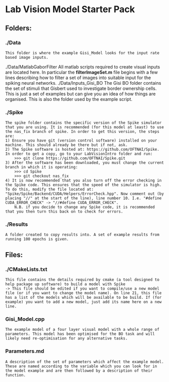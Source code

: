 # Lab Vision Model Starter Pack


## Folders:

### ./Data
	This folder is where the example Gisi_Model looks for the input rate based image inputs.
./Data/MatlabGaborFilter
	All matlab scripts required to create visual inputs are located here. In particular the __filterImageSet.m__ file begins with a few lines describing how to filter a set of images into suitable input for the spiking neural networks.
./Data/Inputs_Gisi_BO
	The Gisi BO folder contains the set of stimuli that Gisbert used to investigate border ownership cells. This is just a set of examples but can give you an idea of how things are organised. This is also the folder used by the example script.

### ./Spike
	The spike folder contains the specific version of the Spike simulator that you are using. It is recommended (for this model at least) to use the nas_fix branch of spike. In order to get this version, the steps are:
	1) Ensure you have git (version control software) installed on your machine. This should already be there but if not, ask.
	2) The Spike software is hosted at: https://github.com/OFTNAI/Spike. In order to get a copy, go to your LabVisionIntro folder and run:
		>>> git clone https://github.com/OFTNAI/Spike.git
	3) After the software has been downloaded, you must change the current branch in which it is operating:
		>>> cd Spike
		>>> git checkout nas_fix
	4) It is now recommended that you also turn off the error checking in the Spike code. This ensures that the speed of the simulator is high. To do this, modify the file located at: "Spike/Spike/Backend/CUDA/Helpers/ErrorCheck.hpp". Now comment out (by placing "//" at the start of the line), line number 10. I.e. "#define CUDA_ERROR_CHECK" -> "//#define CUDA_ERROR_CHECK".
		N.B. if you decide to change any Spike code, it is recommended that you then turn this back on to check for errors. 

### ./Results
	A folder created to copy results into. A set of example results from running 100 epochs is given.


## Files:

### ./CMakeLists.txt 
	This file contains the details required by cmake (a tool designed to help package up software) to build a model with Spike
	-> This file should be edited if you want to compile/use a new model file (or if you want to change the model name). On line 21, this file has a list of the models which will be available to be build. If (for example) you want to add a new model, just add its name here on a new line.


### Gisi_Model.cpp
	The example model of a four layer visual model with a whole range of parameters. This model has been optimised for the BO task and will likely need re-optimisation for any alternative tasks.

### Parameters.md
	A description of the set of parameters which affect the example model. These are named according to the variable which you can look for in the model example and are then followed by a description of their function.



